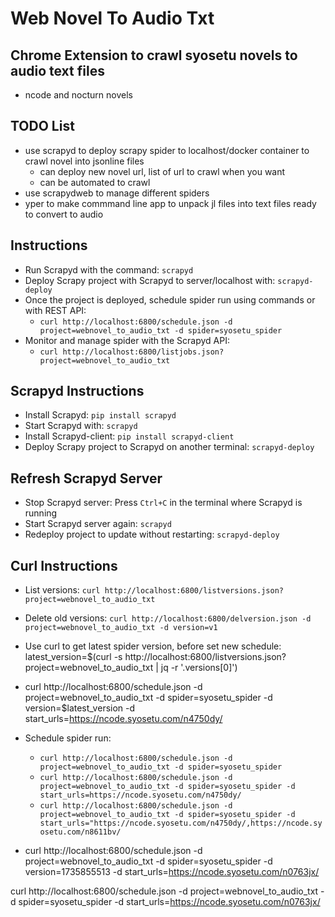 # Web Novel To Audio Txt

## Chrome Extension to crawl syosetu novels to audio text files
- ncode and nocturn novels

## TODO List
- use scrapyd to deploy scrapy spider to localhost/docker container to crawl novel into jsonline files
	- can deploy new novel url, list of url to crawl when you want
	- can be automated to crawl 
- use scrapydweb to manage different spiders
- yper to make commmand line app to unpack jl files into text files ready to convert to audio

## Instructions
- Run Scrapyd with the command: `scrapyd`
- Deploy Scrapy project with Scrapyd to server/localhost with: `scrapyd-deploy`
- Once the project is deployed, schedule spider run using commands or with REST API:
  - `curl http://localhost:6800/schedule.json -d project=webnovel_to_audio_txt -d spider=syosetu_spider`
- Monitor and manage spider with the Scrapyd API:
  - `curl http://localhost:6800/listjobs.json?project=webnovel_to_audio_txt`

## Scrapyd Instructions
- Install Scrapyd: `pip install scrapyd`
- Start Scrapyd with: `scrapyd`
- Install Scrapyd-client: `pip install scrapyd-client`
- Deploy Scrapy project to Scrapyd on another terminal: `scrapyd-deploy`

## Refresh Scrapyd Server
- Stop Scrapyd server: Press `Ctrl+C` in the terminal where Scrapyd is running
- Start Scrapyd server again: `scrapyd`
- Redeploy project to update without restarting: `scrapyd-deploy`

## Curl Instructions
- List versions: `curl http://localhost:6800/listversions.json?project=webnovel_to_audio_txt`
- Delete old versions: `curl http://localhost:6800/delversion.json -d project=webnovel_to_audio_txt -d version=v1`
- Use curl to get latest spider version, before set new schedule: latest_version=$(curl -s http://localhost:6800/listversions.json?project=webnovel_to_audio_txt | jq -r '.versions[0]')
- curl http://localhost:6800/schedule.json -d project=webnovel_to_audio_txt -d spider=syosetu_spider -d version=$latest_version -d start_urls=https://ncode.syosetu.com/n4750dy/

- Schedule spider run: 
  - `curl http://localhost:6800/schedule.json -d project=webnovel_to_audio_txt -d spider=syosetu_spider`
  - `curl http://localhost:6800/schedule.json -d project=webnovel_to_audio_txt -d spider=syosetu_spider -d start_urls=https://ncode.syosetu.com/n4750dy/`
  - `curl http://localhost:6800/schedule.json -d project=webnovel_to_audio_txt -d spider=syosetu_spider -d start_urls="https://ncode.syosetu.com/n4750dy/,https://ncode.syosetu.com/n8611bv/`


- curl http://localhost:6800/schedule.json -d project=webnovel_to_audio_txt -d spider=syosetu_spider -d version=1735855513 -d start_urls=https://ncode.syosetu.com/n0763jx/

curl http://localhost:6800/schedule.json -d project=webnovel_to_audio_txt -d spider=syosetu_spider -d start_urls=https://ncode.syosetu.com/n0763jx/